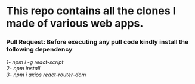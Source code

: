 # This repo contains all the clones I made of various web apps.
<h3> Pull Request: Before executing any pull code kindly install the following dependency</h3>
<i>
1- npm i -g react-script <br>
2- npm install <br>
3- npm i axios react-router-dom <br>
</i> 